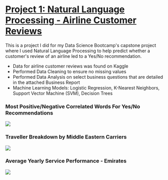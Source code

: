 # [Project 1: Natural Language Processing - Airline Customer Reviews](https://github.com/Yohannesburg129/capstone_project)

This is a project I did for my Data Science Bootcamp's capstone project where I used Natural Language Processing to help predict whether a customer's review of an airline led to a Yes/No recommendation. 

* Data for airline customer reviews was found on Kaggle
* Performed Data Cleaning to ensure no missing values
* Performed Data Analysis on select business questions that are detailed in the attached Business Report
* Machine Learning Models: Logistic Regression, K-Nearest Neighbors, Support Vector Machine (SVM), Decision Trees

### Most Positive/Negative Correlated Words For Yes/No Recommendations
![](https://user-images.githubusercontent.com/69922537/155848846-254edabb-ac77-4e81-bce0-37cd3db46a0c.png)

### Traveller Breakdown by Middle Eastern Carriers
![](https://user-images.githubusercontent.com/69922537/155849114-78496444-f4b4-4b53-8645-266ca506b6c1.png)

### Average Yearly Service Performance - Emirates
![](https://user-images.githubusercontent.com/69922537/155849138-bcc5d8a4-b088-4a10-8d98-6d9b9efb48c5.png)

